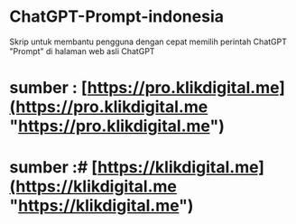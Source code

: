 # ChatGPT-Prompt-indonesia
Skrip untuk membantu pengguna dengan cepat memilih perintah ChatGPT "Prompt" di halaman web asli ChatGPT
# sumber : **[https://pro.klikdigital.me](https://pro.klikdigital.me "https://pro.klikdigital.me")**
# sumber :# **[https://klikdigital.me](https://klikdigital.me "https://klikdigital.me")**


